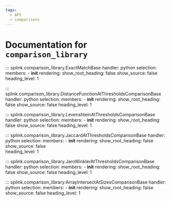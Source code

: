 ```yaml
---
tags:
  - API
  - comparisons
---
```

# Documentation for `comparison_library` 

::: splink.comparison_library.ExactMatchBase
    handler: python
    selection:
      members:
        -  __init__
    rendering:
      show_root_heading: false
      show_source: false
      heading_level: 1
      

::: splink.comparison_library.DistanceFunctionAtThresholdsComparisonBase
    handler: python
    selection:
      members:
        -  __init__
    rendering:
      show_root_heading: false
      show_source: false
      heading_level: 1

::: splink.comparison_library.LevenshteinAtThresholdsComparisonBase
    handler: python
    selection:
      members:
        -  __init__
    rendering:
      show_root_heading: false
      show_source: false
      heading_level: 1
      
      
::: splink.comparison_library.JaccardAtThresholdsComparisonBase
    handler: python
    selection:
      members:
        -  __init__
    rendering:
      show_root_heading: false
      show_source: false   
      heading_level: 1

::: splink.comparison_library.JaroWinklerAtThresholdsComparisonBase
    handler: python
    selection:
      members:
        -  __init__
    rendering:
      show_root_heading: false
      show_source: false
      heading_level: 1

::: splink.comparison_library.ArrayIntersectAtSizesComparisonBase
    handler: python
    selection:
      members:
        -  __init__
    rendering:
      show_root_heading: false
      show_source: false
      heading_level: 1

      
      
      
    
